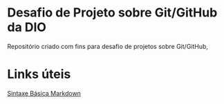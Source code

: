 # Desafio de Projeto sobre Git/GitHub da DIO
Repositório criado com fins para desafio de projetos sobre Git/GitHub, 

# Links úteis
[Sintaxe Básica Markdown](https://www.markdownguide.org/basic-syntax/)

